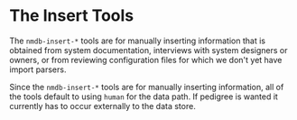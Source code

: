 # The Insert Tools

The `nmdb-insert-*` tools are for manually inserting information
that is obtained from system documentation, interviews with system
designers or owners, or from reviewing configuration files for which
we don't yet have import parsers.

Since the `nmdb-insert-*` tools are for manually inserting information,
all of the tools default to using `human` for the data path.  If pedigree is
wanted it currently has to occur externally to the data store.
